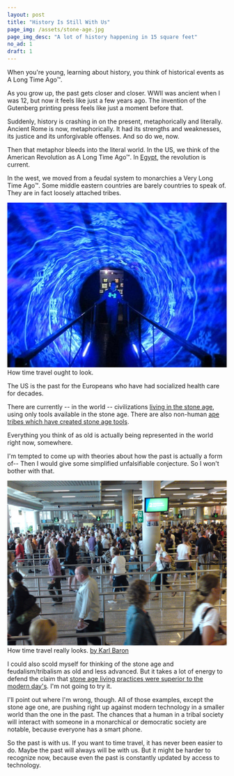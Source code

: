 ```yaml
---
layout: post
title: "History Is Still With Us"
page_img: /assets/stone-age.jpg
page_img_desc: "A lot of history happening in 15 square feet"
no_ad: 1
draft: 1
---
```


When you're young, learning about history, you think of historical events as A Long Time Ago™.

As you grow up, the past gets closer and closer. WWII was ancient when I was 12, but now it feels like just a few years ago. The invention of the Gutenberg printing press feels like just a moment before that.

Suddenly, history is crashing in on the present, metaphorically and literally. Ancient Rome is now, metaphorically. It had its strengths and weaknesses, its justice and its unforgivable offenses. And so do we, now.

Then that metaphor bleeds into the literal world. In the US, we think of the American Revolution as A Long Time Ago™. In <a href="https://en.wikipedia.org/wiki/Egyptian_revolution_of_2011">Egypt</a>, the revolution is current.

In the west, we moved from a feudal system to monarchies a Very Long Time Ago™. Some middle eastern countries are barely countries to speak of. They are in fact loosely attached tribes.

<div class="illustration">
    <img src="/assets/time-traveling.jpg" />
    How time travel ought to look.
</div>

The US is the past for the Europeans who have had socialized health care for decades.

There are currently -- in the world -- civilizations <a href="https://en.wikipedia.org/wiki/Sentinelese">living in the stone age</a>, using only tools available in the stone age. There are also non-human <a href="http://www.bbc.com/earth/story/20150818-chimps-living-in-the-stone-age">ape tribes which have created stone age tools</a>.

Everything you think of as old is actually being represented in the world right now, somewhere.

I'm tempted to come up with theories about how the past is actually a form of-- Then I would give some simplified unfalsifiable conjecture. So I won't bother with that.

<div class="illustration">
    <img src="/assets/airport-lines.jpg" />
    How time travel really looks. <a href="https://www.flickr.com/photos/kalleboo/3536493996" class="attribution">by Karl Baron</a>
</div>

I could also scold myself for thinking of the stone age and feudalism/tribalism as old and less advanced. But it takes a lot of energy to defend the claim that <a href="https://www.theguardian.com/books/2014/sep/05/were-we-happier-in-the-stone-age">stone age living practices were superior to the modern day's</a>. I'm not going to try it.

I'll point out where I'm wrong, though. All of those examples, except the stone age one, are pushing right up against modern technology in a smaller world than the one in the past. The chances that a human in a tribal society will interact with someone in a monarchical or democratic society are notable, because everyone has a smart phone.

So the past is with us. If you want to time travel, it has never been easier to do. Maybe the past will always will be with us. But it might be harder to recognize now, because even the past is constantly updated by access to technology.

